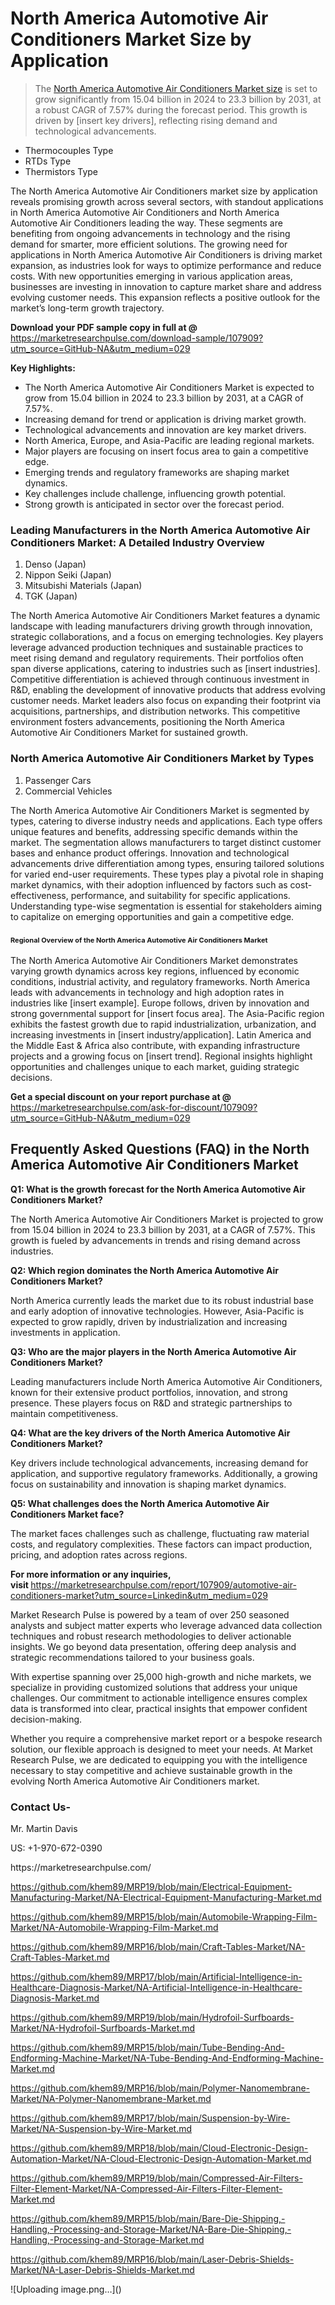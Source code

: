<h1>North America Automotive Air Conditioners Market&nbsp;Size by Application</h1><blockquote><p>The <a href="https://marketresearchpulse.com/download-sample/107909?utm_source=GitHub-NA&amp;utm_medium=029">North America Automotive Air Conditioners Market size</a> is set to grow significantly from 15.04 billion in 2024 to 23.3 billion by 2031, at a robust CAGR of 7.57% during the forecast period. This growth is driven by [insert key drivers], reflecting rising demand and technological advancements.</p></blockquote><ul><li>Thermocouples Type<li> RTDs Type<li> Thermistors Type</li></ul><p>The North America Automotive Air Conditioners market size by application reveals promising growth across several sectors, with standout applications in North America Automotive Air Conditioners and North America Automotive Air Conditioners leading the way. These segments are benefiting from ongoing advancements in technology and the rising demand for smarter, more efficient solutions. The growing need for applications in North America Automotive Air Conditioners is driving market expansion, as industries look for ways to optimize performance and reduce costs. With new opportunities emerging in various application areas, businesses are investing in innovation to capture market share and address evolving customer needs. This expansion reflects a positive outlook for the market’s long-term growth trajectory.</p><p><strong>Download your PDF sample copy in full at @ </strong><a href="https://marketresearchpulse.com/download-sample/107909?utm_source=GitHub-NA&amp;utm_medium=029">https://marketresearchpulse.com/download-sample/107909?utm_source=GitHub-NA&amp;utm_medium=029</a></p><p><strong>Key Highlights: </strong></p><ul><li>The North America Automotive Air Conditioners Market is expected to grow from 15.04 billion in 2024 to 23.3 billion by 2031, at a CAGR of 7.57%.</li><li>Increasing demand for trend or application is driving market growth.</li><li>Technological advancements and innovation are key market drivers.</li><li>North America, Europe, and Asia-Pacific are leading regional markets.</li><li>Major players are focusing on insert focus area to gain a competitive edge.</li><li>Emerging trends and regulatory frameworks are shaping market dynamics.</li><li>Key challenges include challenge, influencing growth potential.</li><li>Strong growth is anticipated in sector over the forecast period.</li></ul><h3>Leading Manufacturers in the North America Automotive Air Conditioners Market: A Detailed Industry Overview</h3><ol><li>Denso (Japan)</li><li>Nippon Seiki (Japan)</li><li>Mitsubishi Materials (Japan)</li><li>TGK (Japan)</li></ol><div class="flex max-w-full flex-col flex-grow"><div class="min-h-8 text-message flex w-full flex-col items-end gap-2 whitespace-normal break-words [.text-message+&amp;]:mt-5" dir="auto" data-message-author-role="assistant" data-message-id="fd8432e4-4910-450d-b182-61b7bfb0a01f" data-message-model-slug="gpt-4o"><div class="flex w-full flex-col gap-1 empty:hidden first:pt-[3px]"><div class="markdown prose w-full break-words dark:prose-invert light"><p>The North America Automotive Air Conditioners Market features a dynamic landscape with leading manufacturers driving growth through innovation, strategic collaborations, and a focus on emerging technologies. Key players leverage advanced production techniques and sustainable practices to meet rising demand and regulatory requirements. Their portfolios often span diverse applications, catering to industries such as [insert industries]. Competitive differentiation is achieved through continuous investment in R&amp;D, enabling the development of innovative products that address evolving customer needs. Market leaders also focus on expanding their footprint via acquisitions, partnerships, and distribution networks. This competitive environment fosters advancements, positioning the North America Automotive Air Conditioners Market for sustained growth.</p></div></div></div></div><h3>North America Automotive Air Conditioners Market by Types</h3><ol><li>Passenger Cars<li> Commercial Vehicles</li></ol><div class="flex max-w-full flex-col flex-grow"><div class="min-h-8 text-message flex w-full flex-col items-end gap-2 whitespace-normal break-words [.text-message+&amp;]:mt-5" dir="auto" data-message-author-role="assistant" data-message-id="084470be-0bb7-4664-bddf-5156b4f41249" data-message-model-slug="gpt-4o-mini"><div class="flex w-full flex-col gap-1 empty:hidden first:pt-[3px]"><div class="markdown prose w-full break-words dark:prose-invert light"><p>The North America Automotive Air Conditioners Market is segmented by types, catering to diverse industry needs and applications. Each type offers unique features and benefits, addressing specific demands within the market. The segmentation allows manufacturers to target distinct customer bases and enhance product offerings. Innovation and technological advancements drive differentiation among types, ensuring tailored solutions for varied end-user requirements. These types play a pivotal role in shaping market dynamics, with their adoption influenced by factors such as cost-effectiveness, performance, and suitability for specific applications. Understanding type-wise segmentation is essential for stakeholders aiming to capitalize on emerging opportunities and gain a competitive edge.</p></div></div></div></div><h3><span style="font-size: 11px;">Regional Overview of the North America Automotive Air Conditioners Market</span></h3><div class="flex max-w-full flex-col flex-grow"><div class="min-h-8 text-message flex w-full flex-col items-end gap-2 whitespace-normal break-words [.text-message+&amp;]:mt-5" dir="auto" data-message-author-role="assistant" data-message-id="e9038762-ce64-4e30-91c9-9bd413514231" data-message-model-slug="gpt-4o-mini"><div class="flex w-full flex-col gap-1 empty:hidden first:pt-[3px]"><div class="markdown prose w-full break-words dark:prose-invert light"><p>The North America Automotive Air Conditioners Market demonstrates varying growth dynamics across key regions, influenced by economic conditions, industrial activity, and regulatory frameworks. North America leads with advancements in technology and high adoption rates in industries like [insert example]. Europe follows, driven by innovation and strong governmental support for [insert focus area]. The Asia-Pacific region exhibits the fastest growth due to rapid industrialization, urbanization, and increasing investments in [insert industry/application]. Latin America and the Middle East &amp; Africa also contribute, with expanding infrastructure projects and a growing focus on [insert trend]. Regional insights highlight opportunities and challenges unique to each market, guiding strategic decisions.</p></div></div></div></div><p><strong>Get a special discount on your report purchase at @ </strong><a href="https://marketresearchpulse.com/ask-for-discount/107909?utm_source=GitHub-NA&amp;utm_medium=029">https://marketresearchpulse.com/ask-for-discount/107909?utm_source=GitHub-NA&amp;utm_medium=029</a></p><h2>Frequently Asked Questions (FAQ) in the North America Automotive Air Conditioners Market</h2><p><strong>Q1: What is the growth forecast for the North America Automotive Air Conditioners Market?</strong></p><p>The North America Automotive Air Conditioners Market is projected to grow from 15.04 billion in 2024 to 23.3 billion by 2031, at a CAGR of 7.57%. This growth is fueled by advancements in trends and rising demand across industries.</p><p><strong>Q2: Which region dominates the North America Automotive Air Conditioners Market?</strong></p><p>North America currently leads the market due to its robust industrial base and early adoption of innovative technologies. However, Asia-Pacific is expected to grow rapidly, driven by industrialization and increasing investments in application.</p><p><strong>Q3: Who are the major players in the North America Automotive Air Conditioners Market?</strong></p><p>Leading manufacturers include North America Automotive Air Conditioners, known for their extensive product portfolios, innovation, and strong presence. These players focus on R&amp;D and strategic partnerships to maintain competitiveness.</p><p><strong>Q4: What are the key drivers of the North America Automotive Air Conditioners Market?</strong></p><p>Key drivers include technological advancements, increasing demand for application, and supportive regulatory frameworks. Additionally, a growing focus on sustainability and innovation is shaping market dynamics.</p><p><strong>Q5: What challenges does the North America Automotive Air Conditioners Market face?</strong></p><p>The market faces challenges such as challenge, fluctuating raw material costs, and regulatory complexities. These factors can impact production, pricing, and adoption rates across regions.</p><p><strong>For more information or any inquiries, visit&nbsp;</strong><a href="https://marketresearchpulse.com/report/107909/automotive-air-conditioners-market?utm_source=Linkedin&utm_medium=029">https://marketresearchpulse.com/report/107909/automotive-air-conditioners-market?utm_source=Linkedin&utm_medium=029</a></p><p>Market Research Pulse is powered by a team of over 250 seasoned analysts and subject matter experts who leverage advanced data collection techniques and robust research methodologies to deliver actionable insights. We go beyond data presentation, offering deep analysis and strategic recommendations tailored to your business goals.</p><p>With expertise spanning over 25,000 high-growth and niche markets, we specialize in providing customized solutions that address your unique challenges. Our commitment to actionable intelligence ensures complex data is transformed into clear, practical insights that empower confident decision-making.</p><p>Whether you require a comprehensive market report or a bespoke research solution, our flexible approach is designed to meet your needs. At Market Research Pulse, we are dedicated to equipping you with the intelligence necessary to stay competitive and achieve sustainable growth in the evolving North America Automotive Air Conditioners market.</p><h3><strong>Contact Us-</strong></h3><p>Mr. Martin Davis</p><p>US: +1-970-672-0390</p><p>https://marketresearchpulse.com/</p><p><a href="https://github.com/khem89/MRP19/blob/main/Electrical-Equipment-Manufacturing-Market/NA-Electrical-Equipment-Manufacturing-Market.md">https://github.com/khem89/MRP19/blob/main/Electrical-Equipment-Manufacturing-Market/NA-Electrical-Equipment-Manufacturing-Market.md</a></p><p><a href="https://github.com/khem89/MRP15/blob/main/Automobile-Wrapping-Film-Market/NA-Automobile-Wrapping-Film-Market.md">https://github.com/khem89/MRP15/blob/main/Automobile-Wrapping-Film-Market/NA-Automobile-Wrapping-Film-Market.md</a></p><p><a href="https://github.com/khem89/MRP16/blob/main/Craft-Tables-Market/NA-Craft-Tables-Market.md">https://github.com/khem89/MRP16/blob/main/Craft-Tables-Market/NA-Craft-Tables-Market.md</a></p><p><a href="https://github.com/khem89/MRP17/blob/main/Artificial-Intelligence-in-Healthcare-Diagnosis-Market/NA-Artificial-Intelligence-in-Healthcare-Diagnosis-Market.md">https://github.com/khem89/MRP17/blob/main/Artificial-Intelligence-in-Healthcare-Diagnosis-Market/NA-Artificial-Intelligence-in-Healthcare-Diagnosis-Market.md</a></p><p><a href="https://github.com/khem89/MRP19/blob/main/Hydrofoil-Surfboards-Market/NA-Hydrofoil-Surfboards-Market.md">https://github.com/khem89/MRP19/blob/main/Hydrofoil-Surfboards-Market/NA-Hydrofoil-Surfboards-Market.md</a></p><p><a href="https://github.com/khem89/MRP15/blob/main/Tube-Bending-And-Endforming-Machine-Market/NA-Tube-Bending-And-Endforming-Machine-Market.md">https://github.com/khem89/MRP15/blob/main/Tube-Bending-And-Endforming-Machine-Market/NA-Tube-Bending-And-Endforming-Machine-Market.md</a></p><p><a href="https://github.com/khem89/MRP16/blob/main/Polymer-Nanomembrane-Market/NA-Polymer-Nanomembrane-Market.md">https://github.com/khem89/MRP16/blob/main/Polymer-Nanomembrane-Market/NA-Polymer-Nanomembrane-Market.md</a></p><p><a href="https://github.com/khem89/MRP17/blob/main/Suspension-by-Wire-Market/NA-Suspension-by-Wire-Market.md">https://github.com/khem89/MRP17/blob/main/Suspension-by-Wire-Market/NA-Suspension-by-Wire-Market.md</a></p><p><a href="https://github.com/khem89/MRP18/blob/main/Cloud-Electronic-Design-Automation-Market/NA-Cloud-Electronic-Design-Automation-Market.md">https://github.com/khem89/MRP18/blob/main/Cloud-Electronic-Design-Automation-Market/NA-Cloud-Electronic-Design-Automation-Market.md</a></p><p><a href="https://github.com/khem89/MRP19/blob/main/Compressed-Air-Filters-Filter-Element-Market/NA-Compressed-Air-Filters-Filter-Element-Market.md">https://github.com/khem89/MRP19/blob/main/Compressed-Air-Filters-Filter-Element-Market/NA-Compressed-Air-Filters-Filter-Element-Market.md</a></p><p><a href="https://github.com/khem89/MRP15/blob/main/Bare-Die-Shipping,-Handling,-Processing-and-Storage-Market/NA-Bare-Die-Shipping,-Handling,-Processing-and-Storage-Market.md">https://github.com/khem89/MRP15/blob/main/Bare-Die-Shipping,-Handling,-Processing-and-Storage-Market/NA-Bare-Die-Shipping,-Handling,-Processing-and-Storage-Market.md</a></p><p><a href="https://github.com/khem89/MRP16/blob/main/Laser-Debris-Shields-Market/NA-Laser-Debris-Shields-Market.md">https://github.com/khem89/MRP16/blob/main/Laser-Debris-Shields-Market/NA-Laser-Debris-Shields-Market.md</a></p>
![Uploading image.png…]()

